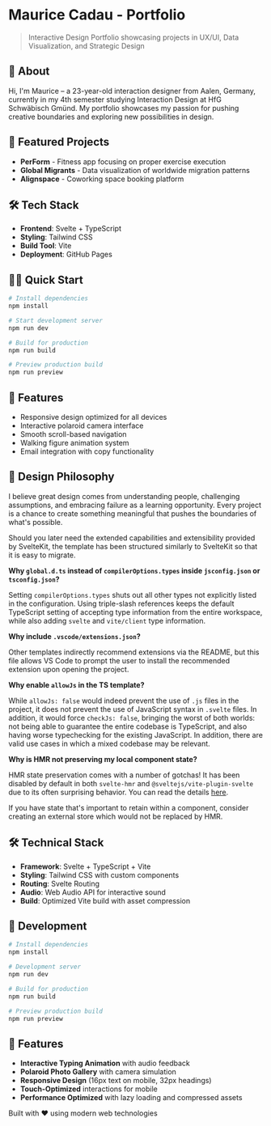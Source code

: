 # Maurice Cadau - Portfolio

> Interactive Design Portfolio showcasing projects in UX/UI, Data Visualization, and Strategic Design

## 🎯 About

Hi, I'm Maurice – a 23-year-old interaction designer from Aalen, Germany, currently in my 4th semester studying Interaction Design at HfG Schwäbisch Gmünd. My portfolio showcases my passion for pushing creative boundaries and exploring new possibilities in design.

## 🚀 Featured Projects

- **PerForm** - Fitness app focusing on proper exercise execution
- **Global Migrants** - Data visualization of worldwide migration patterns
- **Alignspace** - Coworking space booking platform

## 🛠 Tech Stack

- **Frontend**: Svelte + TypeScript
- **Styling**: Tailwind CSS
- **Build Tool**: Vite
- **Deployment**: GitHub Pages

## 🏃‍♂️ Quick Start

```bash
# Install dependencies
npm install

# Start development server
npm run dev

# Build for production
npm run build

# Preview production build
npm run preview
```

## 📱 Features

- Responsive design optimized for all devices
- Interactive polaroid camera interface
- Smooth scroll-based navigation
- Walking figure animation system
- Email integration with copy functionality

## 🎨 Design Philosophy

I believe great design comes from understanding people, challenging assumptions, and embracing failure as a learning opportunity. Every project is a chance to create something meaningful that pushes the boundaries of what's possible.

Should you later need the extended capabilities and extensibility provided by SvelteKit, the template has been structured similarly to SvelteKit so that it is easy to migrate.

**Why `global.d.ts` instead of `compilerOptions.types` inside `jsconfig.json` or `tsconfig.json`?**

Setting `compilerOptions.types` shuts out all other types not explicitly listed in the configuration. Using triple-slash references keeps the default TypeScript setting of accepting type information from the entire workspace, while also adding `svelte` and `vite/client` type information.

**Why include `.vscode/extensions.json`?**

Other templates indirectly recommend extensions via the README, but this file allows VS Code to prompt the user to install the recommended extension upon opening the project.

**Why enable `allowJs` in the TS template?**

While `allowJs: false` would indeed prevent the use of `.js` files in the project, it does not prevent the use of JavaScript syntax in `.svelte` files. In addition, it would force `checkJs: false`, bringing the worst of both worlds: not being able to guarantee the entire codebase is TypeScript, and also having worse typechecking for the existing JavaScript. In addition, there are valid use cases in which a mixed codebase may be relevant.

**Why is HMR not preserving my local component state?**

HMR state preservation comes with a number of gotchas! It has been disabled by default in both `svelte-hmr` and `@sveltejs/vite-plugin-svelte` due to its often surprising behavior. You can read the details [here](https://github.com/rixo/svelte-hmr#svelte-hmr).

If you have state that's important to retain within a component, consider creating an external store which would not be replaced by HMR.

## 🛠️ Technical Stack

- **Framework**: Svelte + TypeScript + Vite
- **Styling**: Tailwind CSS with custom components
- **Routing**: Svelte Routing
- **Audio**: Web Audio API for interactive sound
- **Build**: Optimized Vite build with asset compression

## 🚀 Development

```bash
# Install dependencies
npm install

# Development server
npm run dev

# Build for production
npm run build

# Preview production build
npm run preview
```

## 📱 Features

- **Interactive Typing Animation** with audio feedback
- **Polaroid Photo Gallery** with camera simulation
- **Responsive Design** (16px text on mobile, 32px headings)
- **Touch-Optimized** interactions for mobile
- **Performance Optimized** with lazy loading and compressed assets

Built with ❤️ using modern web technologies
